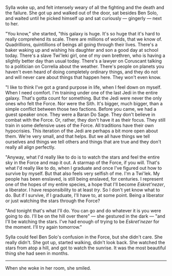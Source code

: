 Sylla woke up, and felt intensely weary of all the fighting and the death and
the failure. She got up and walked out of the door, sat besides Ben Solo, and
waited until he picked himself up and sat curiously — gingerly — next to her.

"You know," she started, "this galaxy is huge. It's so huge that it's hard to
really comprehend its scale. There are millions of worlds, that we know of.
Quadrillions, quintillions of beings all going through their lives. There's a
baker waking up and wishing his daughter and son a good day at school today.
There's a slave Twi'leki girl, one of my own brethren, who is having a slightly
better day than usual today. There's a lawyer on Coruscant talking to a
politician on Correlia about the weather. There's people on planets you haven't
even heard of doing completely ordinary things, and they do not and will never
care about things that happen here. They won't even know.

"I like to think I've got a grand purpose in life, when I feel down on myself.
When I need comfort. I'm training under one of the last Jedi in the entire
galaxy. That's gotta count for something. But the Jedi were never the only ones
who felt the Force. Nor were the Sith. It's bigger, much bigger, than a simple
conflict between those two factions. Before you came, we had a guest speaker
once. They were a Baran Do Sage. They don't believe in combat with the Force.
Or, rather, they don't have it as their focus. They still train in some
defensive uses of the Force. All traditions have their own hypocrisies. This
iteration of the Jedi are perhaps a bit more open about them. We're very small,
and that helps. But we all have things we tell ourselves and things we tell
others and things that are true and they don't really all align perfectly.

"Anyway, what I'd really like to do is to watch the stars and feel the entire
sky in the Force and map it out. A starmap of the Force, if you will. That's
what I'd really like to do, when I graduate and once I've figured out how to
survive by myself. But that also feels very selfish of me. I'm a Twi'lek. My
people has been enslaved, is still being enslaved, for centuries. I represent
one of the hopes of my entire species, a hope that I'll become _Eskret'nezer_,
a liberator. I have responsibility to at least _try_. So I don't yet know what
to do. But if I survive, if I graduate, I'll have to, at some point. Being a
liberator or just watching the stars through the Force?

"And tonight that's what I'll do. You can go and do whatever it is you were
going to do. I'll be on the hill over there" — she gestured in the dark — "and
I'll be watching the stars. I've had enough of trying to be _Eskret'nezer_ for
the moment. I'll try again tomorrow."

Sylla could feel Ben Solo's confusion in the Force, but she didn't care. She
really didn't. She got up, started walking, didn't look back. She watched the
stars from atop a hill, and got to watch the sunrise. It was the most beautiful
thing she had seen in months.

---

When she woke in her room, she smiled.
